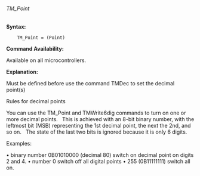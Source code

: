<div class="section">

<div class="titlepage">

<div>

<div>

###### <span id="tm_point"></span>TM\_Point

</div>

</div>

</div>

<span class="strong">**Syntax:**</span>

``` screen
    TM_Point = (Point)
```

<span class="strong">**Command Availability:**</span>

Available on all microcontrollers.

<span class="strong">**Explanation:**</span>

Must be defined before use the command TMDec to set the decimal point(s)

Rules for decimal points

You can use the TM\_Point and TMWrite6dig commands to turn on one or
more decimal points.   This is achieved with an 8-bit binary number,
with the leftmost bit (MSB) representing the 1st decimal point, the next
the 2nd, and so on.   The state of the last two bits is ignored because
it is only 6 digits.  

Examples:

• binary number 0B01010000 (decimal 80) switch on decimal point on
digits 2 and 4. • number 0 switch off all digital points • 255
(0B11111111) switch all on.

  
  
  
  

</div>
